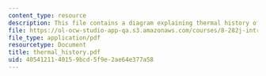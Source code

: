 ```yaml
---
content_type: resource
description: This file contains a diagram explaining thermal history of the universe.
file: https://ol-ocw-studio-app-qa.s3.amazonaws.com/courses/8-282j-introduction-to-astronomy-spring-2006/4054121140159bcd5f9e2ae64e377a58_thermal_history.pdf
file_type: application/pdf
resourcetype: Document
title: thermal_history.pdf
uid: 40541211-4015-9bcd-5f9e-2ae64e377a58
---
```

